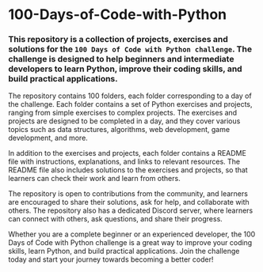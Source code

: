 # 100-Days-of-Code-with-Python

### This repository is a collection of projects, exercises and solutions for the `100 Days of Code with Python challenge`. The challenge is designed to help beginners and intermediate developers to learn Python, improve their coding skills, and build practical applications.

The repository contains 100 folders, each folder corresponding to a day of the challenge. Each folder contains a set of Python exercises and projects, ranging from simple exercises to complex projects. The exercises and projects are designed to be completed in a day, and they cover various topics such as data structures, algorithms, web development, game development, and more.

In addition to the exercises and projects, each folder contains a README file with instructions, explanations, and links to relevant resources. The README file also includes solutions to the exercises and projects, so that learners can check their work and learn from others.

The repository is open to contributions from the community, and learners are encouraged to share their solutions, ask for help, and collaborate with others. The repository also has a dedicated Discord server, where learners can connect with others, ask questions, and share their progress.

Whether you are a complete beginner or an experienced developer, the 100 Days of Code with Python challenge is a great way to improve your coding skills, learn Python, and build practical applications. Join the challenge today and start your journey towards becoming a better coder!





